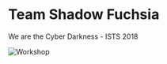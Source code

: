 # Team Shadow Fuchsia
We are the Cyber Darkness - ISTS 2018

![Workshop](https://i.imgur.com/2SJUV4N.png)
